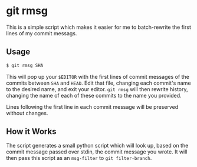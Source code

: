 # git rmsg

This is a simple script which makes it easier for me to batch-rewrite the first
lines of my commit messags.

## Usage

```bash
$ git rmsg SHA
```

This will pop up your `$EDITOR` with the first lines of commit messages of the
commits between `SHA` and `HEAD`. Edit that file, changing each commit's name to
the desired name, and exit your editor. `git rmsg` will then rewrite history,
changing the name of each of these commits to the name you provided.

Lines following the first line in each commit message will be preserved without
changes.

## How it Works

The script generates a small python script which will look up, based on the
commit message passed over stdin, the commit message you wrote. It will then
pass this script as an `msg-filter` to `git filter-branch`.
